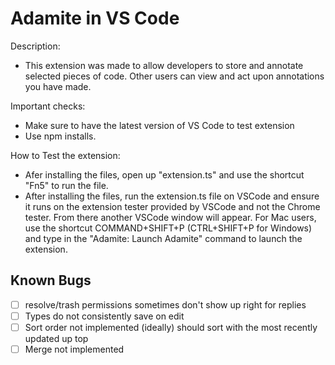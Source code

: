 # Adamite in VS Code

Description:

-   This extension was made to allow developers to store and annotate selected pieces of code. Other users can view and act upon annotations you have made.

Important checks:

-   Make sure to have the latest version of VS Code to test extension
-   Use npm installs.

How to Test the extension:

-   Afer installing the files, open up "extension.ts" and use the shortcut "Fn5" to run the file.
-   After installing the files, run the extension.ts file on VSCode and ensure it runs on the extension tester provided by VSCode and not the Chrome tester. From there another VSCode window will appear. For Mac users, use the shortcut COMMAND+SHIFT+P (CTRL+SHIFT+P for Windows) and type in the "Adamite: Launch Adamite" command to launch the extension.

## Known Bugs

-   [ ] resolve/trash permissions sometimes don't show up right for replies
-   [ ] Types do not consistently save on edit
-   [ ] Sort order not implemented (ideally) should sort with the most recently updated up top
-   [ ] Merge not implemented
